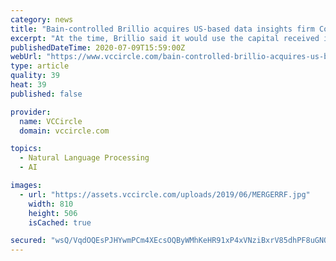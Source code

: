 ```yaml
---
category: news
title: "Bain-controlled Brillio acquires US-based data insights firm Cognetik"
excerpt: "At the time, Brillio said it would use the capital received in the acquisition to build its capabilities in the areas of design, experience, product engineering, artificial intelligence, machine learning, blockchain, natural language processing ..."
publishedDateTime: 2020-07-09T15:59:00Z
webUrl: "https://www.vccircle.com/bain-controlled-brillio-acquires-us-based-data-insights-firm-cognetik"
type: article
quality: 39
heat: 39
published: false

provider:
  name: VCCircle
  domain: vccircle.com

topics:
  - Natural Language Processing
  - AI

images:
  - url: "https://assets.vccircle.com/uploads/2019/06/MERGERRF.jpg"
    width: 810
    height: 506
    isCached: true

secured: "wsQ/VqdOQEsPJHYwmPCm4XEcsOQByWMhKeHR91xP4xVNziBxrV85dhPF8uGNO4Lhv8ndwGhaYY3Qi2FS4bVwRXWiKD1VTn4coMZRlM2VAVka5SMzICERqs0+L5m7umeFGkCcH7GhLnM3QKM4eVOAE1h8Y1xmOcVbi/LGKXrOkQ1SsTw7pyqH6hrRtWvwm+u5VVZ1uzZPvHVtPv8vmsXLkGVbPMt5GcpV5bb+Xi9CC+oasvGqUWFAY7US/eZOyKmZp16AZrO76dihKSxLJDlTpKAQONCevlDMDw1LtRU3Y/0kBwjFu3oHbWKcpOEILS2LmsEbfNa1EZqj3V5MtZSAIQ==;BBUrlj0MP/FJu2QvMVBYJA=="
---
```


